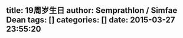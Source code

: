title: 19周岁生日
author: Semprathlon / Simfae Dean
tags: []
categories: []
date: 2015-03-27 23:55:20
---
<img src="/blog/uploads/2015/03/IMG_1285.png" alt=""/>